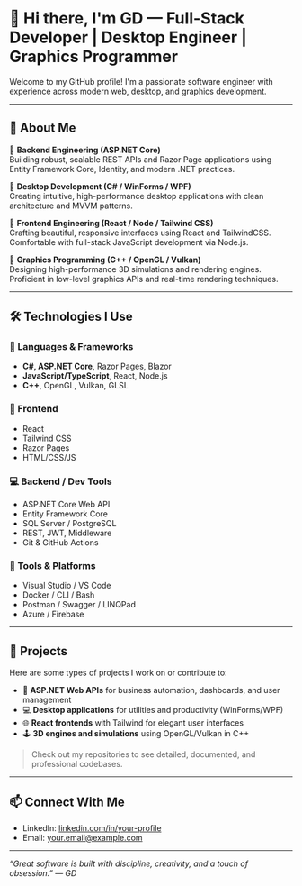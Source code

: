 # 👋 Hi there, I'm GD — Full-Stack Developer | Desktop Engineer | Graphics Programmer

Welcome to my GitHub profile! I'm a passionate software engineer with experience across modern web, desktop, and graphics development.

---

## 💼 About Me

🔹 **Backend Engineering (ASP.NET Core)**  
Building robust, scalable REST APIs and Razor Page applications using Entity Framework Core, Identity, and modern .NET practices.

🔹 **Desktop Development (C# / WinForms / WPF)**  
Creating intuitive, high-performance desktop applications with clean architecture and MVVM patterns.

🔹 **Frontend Engineering (React / Node / Tailwind CSS)**  
Crafting beautiful, responsive interfaces using React and TailwindCSS. Comfortable with full-stack JavaScript development via Node.js.

🔹 **Graphics Programming (C++ / OpenGL / Vulkan)**  
Designing high-performance 3D simulations and rendering engines. Proficient in low-level graphics APIs and real-time rendering techniques.

---

## 🛠️ Technologies I Use

### 🚀 Languages & Frameworks
- **C#, ASP.NET Core**, Razor Pages, Blazor
- **JavaScript/TypeScript**, React, Node.js
- **C++**, OpenGL, Vulkan, GLSL


### 🎨 Frontend
- React
- Tailwind CSS
- Razor Pages
- HTML/CSS/JS

### 💻 Backend / Dev Tools
- ASP.NET Core Web API
- Entity Framework Core
- SQL Server / PostgreSQL
- REST, JWT, Middleware
- Git & GitHub Actions

### 🧰 Tools & Platforms
- Visual Studio / VS Code
- Docker / CLI / Bash
- Postman / Swagger / LINQPad
- Azure / Firebase 

---

## 📁 Projects

Here are some types of projects I work on or contribute to:

- 🔧 **ASP.NET Web APIs** for business automation, dashboards, and user management
- 💻 **Desktop applications** for utilities and productivity (WinForms/WPF)
- 🌐 **React frontends** with Tailwind for elegant user interfaces
- 🕹️ **3D engines and simulations** using OpenGL/Vulkan in C++

> Check out my repositories to see detailed, documented, and professional codebases.

---

## 📫 Connect With Me


- LinkedIn: [linkedin.com/in/your-profile](www.linkedin.com/in/godwin-oluowho-220747205) 
- Email: [your.email@example.com](gamdev740@.email@example.com)

---

_“Great software is built with discipline, creativity, and a touch of obsession.” — GD_

